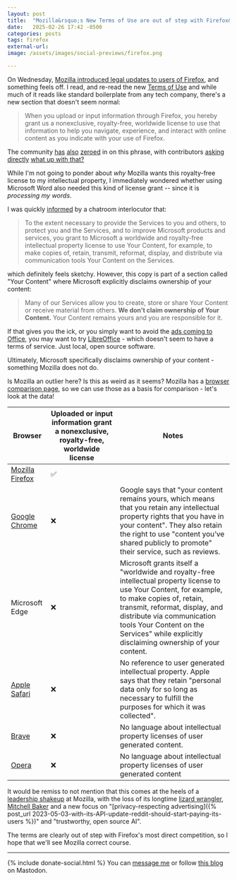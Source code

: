 ```yaml
---
layout: post
title:  "Mozilla&rsquo;s New Terms of Use are out of step with Firefox&rsquo;s Direct Competition"
date:   2025-02-26 17:42 -0500
categories: posts
tags: firefox
external-url: 
image: /assets/images/social-previews/firefox.png

---
```

On Wednesday, [Mozilla introduced legal updates to users of Firefox](https://blog.mozilla.org/en/products/firefox/firefox-news/firefox-terms-of-use/), and something feels off. I read, and re-read the new [Terms of Use](https://www.mozilla.org/en-US/about/legal/terms/firefox/) and while much of it reads like standard boilerplate from any tech company, there's a new section that doesn't seem normal:

> When you upload or input information through Firefox, you hereby grant us a nonexclusive, royalty-free, worldwide license to use that information to help you navigate, experience, and interact with online content as you indicate with your use of Firefox.

The community [has](https://mastodon.social/@jomo@mstdn.io/114072136832770185) [also](https://mastodon.social/@mttaggart@infosec.exchange/114071999430250354) [zeroed](https://www.reddit.com/r/firefox/comments/1iyuvjf/introducing_a_terms_of_use_and_updated_privacy/meyb9e9/) in on this phrase, with contributors [asking directly](https://discourse.mozilla.org/t/why-does-mozilla-now-require-a-nonexclusive-royalty-free-worldwide-license-when-entering-information-in-firefox/140700) [what up with that?](https://www.youtube.com/watch?v=sqpnRyfz_aY)

While I'm not going to ponder about *why* Mozilla wants this royalty-free license to my intellectual property, I immediately wondered whether using Microsoft Word also needed this kind of license grant -- since it is *processing my words*.

I was quickly [informed](https://www.microsoft.com/en-US/servicesagreement) by a chatroom interlocutor that:

>To the extent necessary to provide the Services to you and others, to protect you and the Services, and to improve Microsoft products and services, you grant to Microsoft a worldwide and royalty-free intellectual property license to use Your Content, for example, to make copies of, retain, transmit, reformat, display, and distribute via communication tools Your Content on the Services.

which definitely feels sketchy. However, this copy is part of a section called "Your Content" where Microsoft explicitly disclaims ownership of your content:

> Many of our Services allow you to create, store or share Your Content or receive material from others. **We don’t claim ownership of Your Content.** Your Content remains yours and you are responsible for it.

If that gives you the ick, or you simply want to avoid the [ads coming to Office](https://beebom.com/microsoft-free-ad-supported-office-quietly-launched/), you may want to try [LibreOffice](https://www.libreoffice.org/) - which doesn't seem to have a terms of service. Just local, open source software.

Ultimately, Microsoft specifically disclaims ownership of your content - something Mozilla does not do.

Is Mozilla an outlier here? Is this as weird as it seems? Mozilla has a [browser comparison page](https://www.mozilla.org/en-US/firefox/browsers/compare/), so we can use those as a basis for comparison - let's look at the data!

| Browser  |  Uploaded or input information grant a nonexclusive, royalty-free, worldwide license |  Notes |
|---|---|---|
| [Mozilla Firefox](https://www.mozilla.org/en-US/about/legal/terms/firefox/)  | ✅  |    |
| [Google Chrome](https://policies.google.com/terms?hl=en-US)  |  ❌ | Google says that "your content remains yours, which means that you retain any intellectual property rights that you have in your content". They also retain the right to use "content you’ve shared publicly to promote" their service, such as reviews.  |
| Microsoft Edge  | ❌  | Microsoft grants itself a "worldwide and royalty-free intellectual property license to use Your Content, for example, to make copies of, retain, transmit, reformat, display, and distribute via communication tools Your Content on the Services" while explicitly disclaiming ownership of your content.  |
| [Apple Safari](https://www.apple.com/legal/privacy/data/en/safari/)  | ❌  | No reference to user generated intellectual property. Apple says that they retain "personal data only for so long as necessary to fulfill the purposes for which it was collected".  |
| [Brave](https://brave.com/terms-of-use/)  | ❌  | No language about intellectual property licenses of user generated content.  |
| [Opera](https://www.opera.com/legal/terms)  |  ❌ |  No language about intellectual property licenses of user generated content |

It would be remiss to not mention that this comes at the heels of a [leadership shakeup](https://blog.mozilla.org/en/mozilla/mozilla-leadership-growth-planning-updates/) at Mozilla, with the loss of its longtime [lizard wrangler, Mitchell Baker](https://www.politico.com/story/2014/10/getting-there-mozilla-foundations-mitchell-baker-111479) and a new focus on "[privacy-respecting advertising]({% post_url 2023-05-03-with-its-API-update-reddit-should-start-paying-its-users %})" and "trustworthy, open source AI".

The terms are clearly out of step with Firefox's most direct competition, so I hope that we'll see Mozilla correct course.

---

{% include donate-social.html %} You can [message me](https://mastodon.social/@yoasif) or follow [this blog](https://mastodon.social/@quippdblog) on Mastodon.
